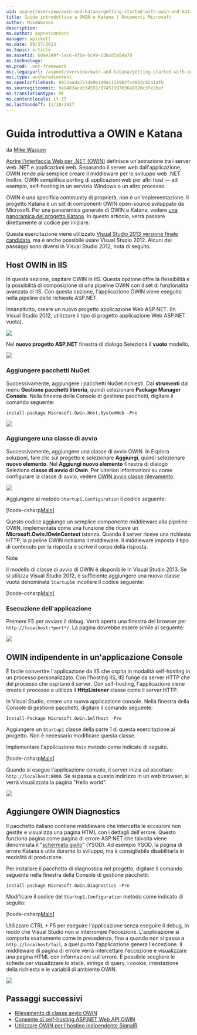```yaml
---
uid: aspnet/overview/owin-and-katana/getting-started-with-owin-and-katana
title: Guida introduttiva a OWIN e Katana | Documenti Microsoft
author: MikeWasson
description: 
ms.author: aspnetcontent
manager: wpickett
ms.date: 09/27/2013
ms.topic: article
ms.assetid: 6dae249f-5ac6-4f6e-bc49-13bcd5a54a70
ms.technology: 
ms.prod: .net-framework
msc.legacyurl: /aspnet/overview/owin-and-katana/getting-started-with-owin-and-katana
msc.type: authoredcontent
ms.openlocfilehash: 8922aada723da9b149ec111902fcd883c8241dfb
ms.sourcegitcommit: 9a9483aceb34591c97451997036a9120c3fe2baf
ms.translationtype: MT
ms.contentlocale: it-IT
ms.lasthandoff: 11/10/2017
---
```

<a name="getting-started-with-owin-and-katana"></a>Guida introduttiva a OWIN e Katana
====================
da [Mike Wasson](https://github.com/MikeWasson)

[Aprire l'interfaccia Web per .NET (OWIN)](http://owin.org/) definisce un'astrazione tra i server web .NET e applicazioni web. Separando il server web dall'applicazione, OWIN rende più semplice creare il middleware per lo sviluppo web .NET. Inoltre, OWIN semplifica porting di applicazioni web per altri host &#8212; ad esempio, self-hosting in un servizio Windows o un altro processo.

OWIN è una specifica community di proprietà, non è un'implementazione. Il progetto Katana è un set di componenti OWIN open-source sviluppato da Microsoft. Per una panoramica generale di OWIN e Katana, vedere [una panoramica del progetto Katana](an-overview-of-project-katana.md). In questo articolo, verrà passare direttamente al codice per iniziare.

Questa esercitazione viene utilizzato [Visual Studio 2013 versione finale candidata](https://go.microsoft.com/fwlink/?LinkId=306566), ma è anche possibile usare Visual Studio 2012. Alcuni dei passaggi sono diversi in Visual Studio 2012, nota di seguito.

## <a name="host-owin-in-iis"></a>Host OWIN in IIS

In questa sezione, ospitare OWIN in IIS. Questa opzione offre la flessibilità e la possibilità di composizione di una pipeline OWIN con il set di funzionalità avanzata di IIS. Con questa opzione, l'applicazione OWIN viene eseguito nella pipeline delle richieste ASP.NET.

Innanzitutto, creare un nuovo progetto applicazione Web ASP.NET. (In Visual Studio 2012, utilizzare il tipo di progetto applicazione Web ASP.NET vuota).

![](getting-started-with-owin-and-katana/_static/image1.png)

Nel **nuovo progetto ASP.NET** finestra di dialogo Seleziona il **vuoto** modello.

![](getting-started-with-owin-and-katana/_static/image2.png)

### <a name="add-nuget-packages"></a>Aggiungere pacchetti NuGet

Successivamente, aggiungere i pacchetti NuGet richiesti. Dal **strumenti** dal menu **Gestione pacchetti libreria**, quindi selezionare **Package Manager Console**. Nella finestra della Console di gestione pacchetti, digitare il comando seguente:

`install-package Microsoft.Owin.Host.SystemWeb –Pre`

![](getting-started-with-owin-and-katana/_static/image3.png)

### <a name="add-a-startup-class"></a>Aggiungere una classe di avvio

Successivamente, aggiungere una classe di avvio OWIN. In Esplora soluzioni, fare clic sul progetto e selezionare **Aggiungi**, quindi selezionare **nuovo elemento**. Nel **Aggiungi nuovo elemento** finestra di dialogo Seleziona **classe di avvio di Owin**. Per ulteriori informazioni su come configurare la classe di avvio, vedere [OWIN avvio classe rilevamento](owin-startup-class-detection.md).

![](getting-started-with-owin-and-katana/_static/image4.png)

Aggiungere al metodo `Startup1.Configuration` il codice seguente:

[!code-csharp[Main](getting-started-with-owin-and-katana/samples/sample1.cs?highlight=3)]

Questo codice aggiunge un semplice componente middleware alla pipeline OWIN, implementata come una funzione che riceve un **Microsoft.Owin.IOwinContext** istanza. Quando il server riceve una richiesta HTTP, la pipeline OWIN richiama il middleware. Il middleware imposta il tipo di contenuto per la risposta e scrive il corpo della risposta.

> [!NOTE]
> Il modello di classe di avvio di OWIN è disponibile in Visual Studio 2013. Se si utilizza Visual Studio 2012, è sufficiente aggiungere una nuova classe vuota denominata `Startup1`e incollare il codice seguente:


[!code-csharp[Main](getting-started-with-owin-and-katana/samples/sample2.cs)]

### <a name="run-the-application"></a>Esecuzione dell'applicazione

Premere F5 per avviare il debug. Verrà aperta una finestra del browser per `http://localhost:*port*/`. La pagina dovrebbe essere simile al seguente:

![](getting-started-with-owin-and-katana/_static/image5.png)

## <a name="self-host-owin-in-a-console-application"></a>OWIN indipendente in un'applicazione Console

È facile convertire l'applicazione da IIS che ospita in modalità self-hosting in un processo personalizzato. Con l'hosting IIS, IIS funge da server HTTP che del processo che ospitano il server. Con self-hosting, l'applicazione viene creato il processo e utilizza il **HttpListener** classe come il server HTTP.

In Visual Studio, creare una nuova applicazione console. Nella finestra della Console di gestione pacchetti, digitare il comando seguente:

`Install-Package Microsoft.Owin.SelfHost -Pre`

Aggiungere un `Startup1` classe della parte 1 di questa esercitazione al progetto. Non è necessario modificare questa classe.

Implementare l'applicazione `Main` metodo come indicato di seguito.

[!code-csharp[Main](getting-started-with-owin-and-katana/samples/sample3.cs)]

Quando si esegue l'applicazione console, il server inizia ad ascoltare `http://localhost:9000`. Se si passa a questo indirizzo in un web browser, si verrà visualizzata la pagina "Hello world".

![](getting-started-with-owin-and-katana/_static/image6.png)

## <a name="add-owin-diagnostics"></a>Aggiungere OWIN Diagnostics

Il pacchetto italiano contiene middleware che intercetta le eccezioni non gestite e visualizza una pagina HTML con i dettagli dell'errore. Questo funziona pagina come pagina di errore ASP.NET che talvolta viene denominata il "[schermata giallo](http://en.wikipedia.org/wiki/Yellow_Screen_of_Death#Yellow)" (YSOD). Ad esempio YSOD, la pagina di errore Katana è utile durante lo sviluppo, ma è consigliabile disabilitarla in modalità di produzione.

Per installare il pacchetto di diagnostica nel progetto, digitare il comando seguente nella finestra della Console di gestione pacchetti:

`install-package Microsoft.Owin.Diagnostics –Pre`

Modificare il codice del `Startup1.Configuration` metodo come indicato di seguito:

[!code-csharp[Main](getting-started-with-owin-and-katana/samples/sample4.cs?highlight=4,9-12)]

Utilizzare CTRL + F5 per eseguire l'applicazione senza eseguire il debug, in modo che Visual Studio non si interrompe l'eccezione. L'applicazione si comporta esattamente come in precedenza, fino a quando non si passa a `http://localhost/fail`, a quel punto l'applicazione genera l'eccezione. Il middleware di pagina di errore verrà intercettare l'eccezione e visualizzare una pagina HTML con informazioni sull'errore. È possibile scegliere le schede per visualizzare lo stack, stringa di query, i cookie, intestazione della richiesta e le variabili di ambiente OWIN.

![](getting-started-with-owin-and-katana/_static/image7.png)

## <a name="next-steps"></a>Passaggi successivi

- [Rilevamento di classe avvio OWIN](owin-startup-class-detection.md)
- [Consente di self-hosting ASP.NET Web API OWIN](../../../web-api/overview/hosting-aspnet-web-api/use-owin-to-self-host-web-api.md)
- [Utilizzare OWIN per l'hosting indipendente SignalR](../../../signalr/overview/deployment/tutorial-signalr-self-host.md)
